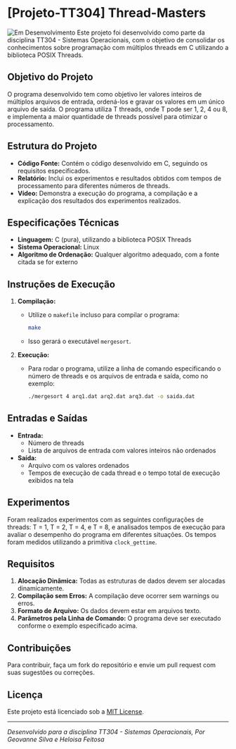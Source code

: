 # [Projeto-TT304] Thread-Masters
![Em Desenvolvimento](https://img.shields.io/badge/status-em%20desenvolvimento-yellow)
Este projeto foi desenvolvido como parte da disciplina TT304 - Sistemas Operacionais, com o objetivo de consolidar os conhecimentos sobre programação com múltiplos threads em C utilizando a biblioteca POSIX Threads.

## Objetivo do Projeto

O programa desenvolvido tem como objetivo ler valores inteiros de múltiplos arquivos de entrada, ordená-los e gravar os valores em um único arquivo de saída. O programa utiliza T threads, onde T pode ser 1, 2, 4 ou 8, e implementa a maior quantidade de threads possível para otimizar o processamento.

## Estrutura do Projeto

- **Código Fonte:** Contém o código desenvolvido em C, seguindo os requisitos especificados.
- **Relatório:** Inclui os experimentos e resultados obtidos com tempos de processamento para diferentes números de threads.
- **Vídeo:** Demonstra a execução do programa, a compilação e a explicação dos resultados dos experimentos realizados.

## Especificações Técnicas

- **Linguagem:** C (pura), utilizando a biblioteca POSIX Threads
- **Sistema Operacional:** Linux
- **Algoritmo de Ordenação:** Qualquer algoritmo adequado, com a fonte citada se for externo

## Instruções de Execução

1. **Compilação:**
   - Utilize o `makefile` incluso para compilar o programa:
     ```bash
     make
     ```
   - Isso gerará o executável `mergesort`.

2. **Execução:**
   - Para rodar o programa, utilize a linha de comando especificando o número de threads e os arquivos de entrada e saída, como no exemplo:
     ```bash
     ./mergesort 4 arq1.dat arq2.dat arq3.dat -o saida.dat
     ```

## Entradas e Saídas

- **Entrada:** 
  - Número de threads
  - Lista de arquivos de entrada com valores inteiros não ordenados
- **Saída:** 
  - Arquivo com os valores ordenados
  - Tempos de execução de cada thread e o tempo total de execução exibidos na tela

## Experimentos

Foram realizados experimentos com as seguintes configurações de threads: T = 1, T = 2, T = 4, e T = 8, e analisados tempos de execução para avaliar o desempenho do programa em diferentes situações. Os tempos foram medidos utilizando a primitiva `clock_gettime`.

## Requisitos

1. **Alocação Dinâmica:** Todas as estruturas de dados devem ser alocadas dinamicamente.
2. **Compilação sem Erros:** A compilação deve ocorrer sem warnings ou erros.
3. **Formato de Arquivo:** Os dados devem estar em arquivos texto.
4. **Parâmetros pela Linha de Comando:** O programa deve ser executado conforme o exemplo especificado acima.

## Contribuições

Para contribuir, faça um fork do repositório e envie um pull request com suas sugestões ou correções.

## Licença

Este projeto está licenciado sob a [MIT License](LICENSE).

---

*Desenvolvido para a disciplina TT304 - Sistemas Operacionais, Por Geovanne Silva e Heloisa Feitosa*

